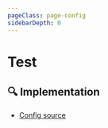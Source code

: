 ```yaml
---
pageClass: page-config
sidebarDepth: 0
---
```


# Test

## :mag: Implementation

- [Config source](https://github.com/ntnyq/eslint-config/blob/main/src/configs/test.ts)
